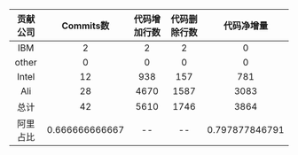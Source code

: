 | 贡献公司 | Commits数 | 代码增加行数 | 代码删除行数 | 代码净增量 |
| :-: | :-: | :-: | :-: | :-: |
| IBM | 2 | 2 | 2 | 0 |
| other | 0 | 0 | 0 | 0 |
| Intel | 12 | 938 | 157 | 781 |
| Ali | 28 | 4670 | 1587 | 3083 |
| 总计 | 42 | 5610 | 1746|3864|
| 阿里占比 | 0.666666666667 | -- | --|0.797877846791|

